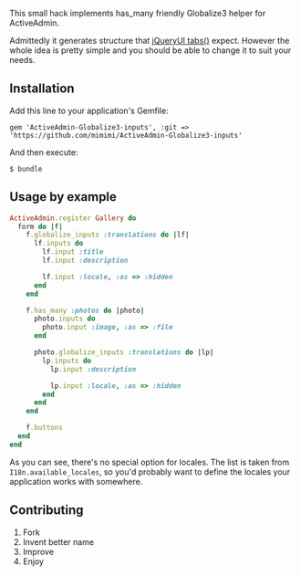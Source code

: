 This small hack implements has_many friendly Globalize3 helper for ActiveAdmin.

Admittedly it generates structure that [jQueryUI tabs()](http://jqueryui.com/demos/tabs/) expect. However the whole idea is pretty simple and you should be able to change it to suit your needs.

## Installation

Add this line to your application's Gemfile:

    gem 'ActiveAdmin-Globalize3-inputs', :git => 'https://github.com/mimimi/ActiveAdmin-Globalize3-inputs'

And then execute:

    $ bundle

## Usage by example

```ruby
ActiveAdmin.register Gallery do
  form do |f|
    f.globalize_inputs :translations do |lf|
      lf.inputs do
        lf.input :title
        lf.input :description

        lf.input :locale, :as => :hidden
      end
    end

    f.has_many :photos do |photo|
      photo.inputs do
        photo.input :image, :as => :file
      end

      photo.globalize_inputs :translations do |lp|
        lp.inputs do
          lp.input :description

          lp.input :locale, :as => :hidden
        end
      end
    end

    f.buttons
  end
end
```

As you can see, there's no special option for locales. The list is taken from `I18n.available_locales`, so you'd probably want to define the locales your application works with somewhere.

## Contributing

1. Fork
2. Invent better name
3. Improve
4. Enjoy
